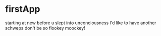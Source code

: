 # firstApp
starting at new
before u slept into unconciousness
I'd like to have another schweps
don't be so flookey moockey!

